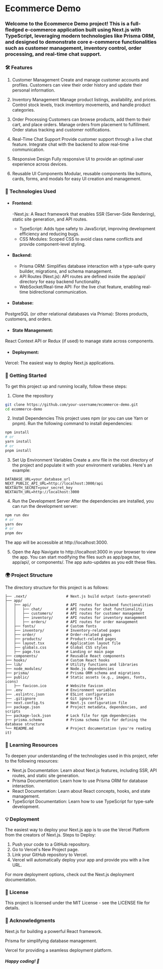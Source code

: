 # Ecommerce Demo

### Welcome to the Ecommerce Demo project! This is a full-fledged e-commerce application built using Next.js with TypeScript, leveraging modern technologies like Prisma ORM, and designed to demonstrate core e-commerce functionalities such as customer management, inventory control, order processing, and real-time chat support.

### 🛠️ Features

1. Customer Management
Create and manage customer accounts and profiles.
Customers can view their order history and update their personal information.

2. Inventory Management
Manage product listings, availability, and prices.
Control stock levels, track inventory movements, and handle product categories.

3. Order Processing
Customers can browse products, add them to their cart, and place orders.
Manage orders from placement to fulfillment.
Order status tracking and customer notifications.

4. Real-Time Chat Support
Provide customer support through a live chat feature.
Integrate chat with the backend to allow real-time communication.

5. Responsive Design
Fully responsive UI to provide an optimal user experience across devices.

6. Reusable UI Components
Modular, reusable components like buttons, cards, forms, and modals for easy UI creation and management.

### 🔧 Technologies Used

- #### Frontend:

    -Next.js: A React framework that enables SSR (Server-Side Rendering), static site generation, and API routes.
    - TypeScript: Adds type safety to JavaScript, improving development efficiency and reducing bugs.
    - CSS Modules: Scoped CSS to avoid class name conflicts and provide component-level styling.

- #### Backend:

    - Prisma ORM: Simplifies database interaction with a type-safe query builder, migrations, and schema management.
    - API Routes (Next.js): API routes are defined inside the app/api/ directory for easy backend functionality.
    - WebSocket/Real-time API: For the live chat feature, enabling real-time bidirectional communication.

- #### Database:

PostgreSQL (or other relational databases via Prisma): Stores products, customers, and orders.

- #### State Management:

React Context API or Redux (if used) to manage state across components.

- #### Deployment:

Vercel: The easiest way to deploy Next.js applications.


### 🚀 Getting Started

To get this project up and running locally, follow these steps:
1. Clone the repository

```bash
git clone https://github.com/your-username/ecommerce-demo.git
cd ecommerce-demo
```


2. Install Dependencies
This project uses npm (or you can use Yarn or pnpm). Run the following command to install dependencies:

```bash
npm install
# or
yarn install
# or
pnpm install
```


3. Set Up Environment Variables
Create a .env file in the root directory of the project and populate it with your environment variables. Here's an example:

```
DATABASE_URL=your_database_url
NEXT_PUBLIC_API_URL=http://localhost:3000/api
NEXTAUTH_SECRET=your_secret_key
NEXTAUTH_URL=http://localhost:3000
```


4. Run the Development Server
After the dependencies are installed, you can run the development server:

```bash
npm run dev
# or
yarn dev
# or
pnpm dev
```


The app will be accessible at http://localhost:3000.

5. Open the App
Navigate to http://localhost:3000 in your browser to view the app. You can start modifying the files such as app/page.tsx, app/api/, or components/. The app auto-updates as you edit these files.

### 🌍 Project Structure

The directory structure for this project is as follows:

```
├── .next/                  # Next.js build output (auto-generated)
├── app/
│   ├── api/                # API routes for backend functionalities
│   │   ├── chat/           # API routes for chat functionality
│   │   ├── customers/      # API routes for customer management
│   │   ├── inventory/      # API routes for inventory management
│   │   ├── orders/         # API routes for order management
│   ├── fonts/              # Custom fonts
│   ├── inventory/          # Inventory-related pages
│   ├── order/              # Order-related pages
│   ├── products/           # Product-related pages
│   ├── layout.tsx          # Application layout file
│   ├── globals.css         # Global CSS styles
│   ├── page.tsx            # Landing or main page
├── components/             # Reusable React components
├── hooks/                  # Custom React hooks
├── lib/                    # Utility functions and libraries
├── node_modules/           # Node.js dependencies
├── prisma/                 # Prisma ORM schema and migrations
├── public/                 # Static assets (e.g., images, fonts, icons)
│   ├── favicon.ico         # Website favicon
├── .env                    # Environment variables
├── .eslintrc.json          # ESLint configuration
├── .gitignore              # Git ignore file
├── next.config.ts          # Next.js configuration file
├── package.json            # Project metadata, dependencies, and scripts
├── package-lock.json       # Lock file for npm dependencies
├── prisma.schema           # Prisma schema file for defining the database structure
└── README.md               # Project documentation (you're reading it)
```


### 📘 Learning Resources

To deepen your understanding of the technologies used in this project, refer to the following resources:
- Next.js Documentation: Learn about Next.js features, including SSR, API routes, and static site generation.
- Prisma Documentation: Learn how to use Prisma ORM for database interaction.
- React Documentation: Learn about React concepts, hooks, and state management.
- TypeScript Documentation: Learn how to use TypeScript for type-safe development.

### 💡 Deployment

The easiest way to deploy your Next.js app is to use the Vercel Platform from the creators of Next.js.
Steps to Deploy:
1. Push your code to a GitHub repository.
2. Go to Vercel's New Project page.
3. Link your GitHub repository to Vercel.
4. Vercel will automatically deploy your app and provide you with a live URL.

For more deployment options, check out the Next.js deployment documentation.


### 📜 License

This project is licensed under the MIT License - see the LICENSE file for details.


### 🎉 Acknowledgments
Next.js for building a powerful React framework.

Prisma for simplifying database management.

Vercel for providing a seamless deployment platform.

##### Happy coding! 🚀